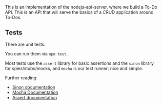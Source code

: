 This is an implementation of the nodejs-api-server, where we build a To-Do API. This is an API that will serve the basics of a CRUD application around To-Dos.

## Tests

There are unit tests.

You can run them via `npm test`.

Most tests use the `assert` library for basic assertions and the `sinon` library for spies/stubs/mocks, and `mocha` is our test runner; nice and simple.

Further reading:
- [Sinon documentation](http://sinonjs.org/)
- [Mocha Documentation](https://mochajs.org/)
- [Assert documentation](https://nodejs.org/api/assert.html)
